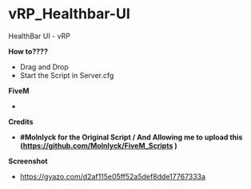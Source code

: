 # vRP_Healthbar-UI
HealthBar UI - vRP

**How to????**
- Drag and Drop
- Start the Script in Server.cfg

**FiveM**
- > 

**Credits**
- **#Molnlyck for the Original Script / And Allowing me to upload this (https://github.com/Molnlyck/FiveM_Scripts )**

**Screenshot**
- https://gyazo.com/d2af115e05ff52a5def8dde17767333a
